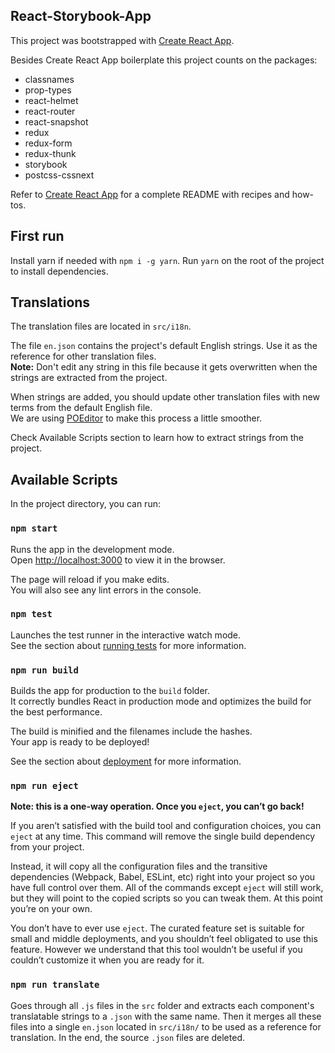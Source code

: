 ## React-Storybook-App

This project was bootstrapped with [Create React App](https://github.com/facebookincubator/create-react-app).

Besides Create React App boilerplate this project counts on the packages:

- classnames
- prop-types
- react-helmet
- react-router
- react-snapshot
- redux
- redux-form
- redux-thunk
- storybook
- postcss-cssnext

Refer to [Create React App](https://github.com/facebookincubator/create-react-app) for a complete README with recipes and how-tos.

## First run

Install yarn if needed with `npm i -g yarn`.
Run `yarn` on the root of the project to install dependencies.

## Translations

The translation files are located in `src/i18n`.

The file `en.json` contains the project's default English strings. Use it as the reference for other translation files.  
**Note:** Don't edit any string in this file because it gets overwritten when the strings are extracted from the project.

When strings are added, you should update other translation files with new terms from the default English file.  
We are using [POEditor](https://poeditor.com/) to make this process a little smoother.

Check Available Scripts section to learn how to extract strings from the project.

## Available Scripts

In the project directory, you can run:

### `npm start`

Runs the app in the development mode.<br>
Open [http://localhost:3000](http://localhost:3000) to view it in the browser.

The page will reload if you make edits.<br>
You will also see any lint errors in the console.

### `npm test`

Launches the test runner in the interactive watch mode.<br>
See the section about [running tests](#running-tests) for more information.

### `npm run build`

Builds the app for production to the `build` folder.<br>
It correctly bundles React in production mode and optimizes the build for the best performance.

The build is minified and the filenames include the hashes.<br>
Your app is ready to be deployed!

See the section about [deployment](#deployment) for more information.

### `npm run eject`

**Note: this is a one-way operation. Once you `eject`, you can’t go back!**

If you aren’t satisfied with the build tool and configuration choices, you can `eject` at any time. This command will remove the single build dependency from your project.

Instead, it will copy all the configuration files and the transitive dependencies (Webpack, Babel, ESLint, etc) right into your project so you have full control over them. All of the commands except `eject` will still work, but they will point to the copied scripts so you can tweak them. At this point you’re on your own.

You don’t have to ever use `eject`. The curated feature set is suitable for small and middle deployments, and you shouldn’t feel obligated to use this feature. However we understand that this tool wouldn’t be useful if you couldn’t customize it when you are ready for it.

### `npm run translate`

Goes through all `.js` files in the `src` folder and extracts each component's translatable strings to a `.json` with the same name. Then it merges all these files into a single `en.json` located in `src/i18n/` to be used as a reference for translation. In the end, the source `.json` files are deleted.
